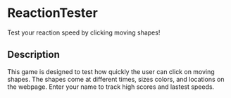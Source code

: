 # ReactionTester
Test your reaction speed by clicking moving shapes!

## Description 

This game is designed to test how quickly the user can click on moving shapes. The shapes come at different times, sizes colors, and locations on the webpage. Enter your name to track high scores and lastest speeds.
